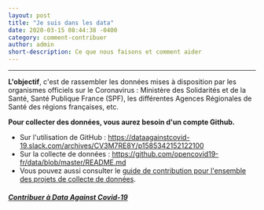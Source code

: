 ```yaml
---
layout: post
title: "Je suis dans les data"
date: 2020-03-15 08:44:38 -0400
category: comment-contribuer
author: admin
short-description: Ce que nous faisons et comment aider
---
```


-----

**L'objectif**, c'est de rassembler les données mises à disposition par les organismes officiels sur le Coronavirus : Ministère des Solidarités et de la Santé, Santé Publique France (SPF), les différentes Agences Régionales de Santé des régions françaises, etc.

**Pour collecter des données, vous aurez besoin d'un compte Github.**
- Sur l'utilisation de GitHub : https://dataagainstcovid-19.slack.com/archives/CV3M7RE8Y/p1585342152122100
- Sur la collecte de données  : https://github.com/opencovid19-fr/data/blob/master/README.md
- Vous pouvez aussi consulter le [guide de contribution pour l'ensemble des projets de collecte de données](https://github.com/opencovid19-fr/comment-contribuer).

##### [Contribuer à Data Against Covid-19](https://docs.google.com/forms/d/e/1FAIpQLSdiw56eQNGkm5uQt7mlcR32n--J2rwfSgOYpF9eAKThFNv7rA/viewform)
